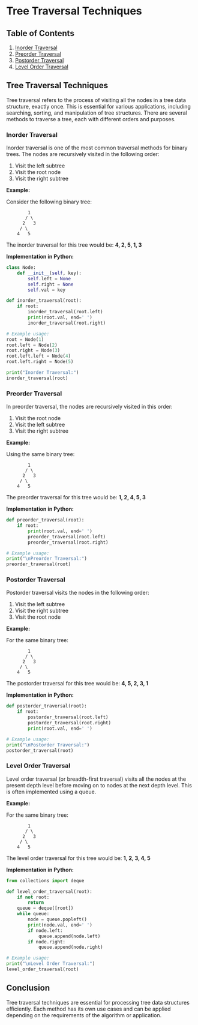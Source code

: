 # Tree Traversal Techniques

## Table of Contents
1. [Inorder Traversal](#inorder-traversal)
2. [Preorder Traversal](#preorder-traversal)
3. [Postorder Traversal](#postorder-traversal)
4. [Level Order Traversal](#level-order-traversal)

## Tree Traversal Techniques

Tree traversal refers to the process of visiting all the nodes in a tree data structure, exactly once. This is essential for various applications, including searching, sorting, and manipulation of tree structures. There are several methods to traverse a tree, each with different orders and purposes.

### Inorder Traversal

Inorder traversal is one of the most common traversal methods for binary trees. The nodes are recursively visited in the following order:

1. Visit the left subtree
2. Visit the root node
3. Visit the right subtree

**Example:**

Consider the following binary tree:

```
        1
       / \
      2   3
     / \
    4   5
```

The inorder traversal for this tree would be: **4, 2, 5, 1, 3**

**Implementation in Python:**

```python
class Node:
    def __init__(self, key):
        self.left = None
        self.right = None
        self.val = key

def inorder_traversal(root):
    if root:
        inorder_traversal(root.left)
        print(root.val, end=' ')
        inorder_traversal(root.right)

# Example usage:
root = Node(1)
root.left = Node(2)
root.right = Node(3)
root.left.left = Node(4)
root.left.right = Node(5)

print("Inorder Traversal:")
inorder_traversal(root)
```

### Preorder Traversal

In preorder traversal, the nodes are recursively visited in this order:

1. Visit the root node
2. Visit the left subtree
3. Visit the right subtree

**Example:**

Using the same binary tree:

```
        1
       / \
      2   3
     / \
    4   5
```

The preorder traversal for this tree would be: **1, 2, 4, 5, 3**

**Implementation in Python:**

```python
def preorder_traversal(root):
    if root:
        print(root.val, end=' ')
        preorder_traversal(root.left)
        preorder_traversal(root.right)

# Example usage:
print("\nPreorder Traversal:")
preorder_traversal(root)
```

### Postorder Traversal

Postorder traversal visits the nodes in the following order:

1. Visit the left subtree
2. Visit the right subtree
3. Visit the root node

**Example:**

For the same binary tree:

```
        1
       / \
      2   3
     / \
    4   5
```

The postorder traversal for this tree would be: **4, 5, 2, 3, 1**

**Implementation in Python:**

```python
def postorder_traversal(root):
    if root:
        postorder_traversal(root.left)
        postorder_traversal(root.right)
        print(root.val, end=' ')

# Example usage:
print("\nPostorder Traversal:")
postorder_traversal(root)
```

### Level Order Traversal

Level order traversal (or breadth-first traversal) visits all the nodes at the present depth level before moving on to nodes at the next depth level. This is often implemented using a queue.

**Example:**

For the same binary tree:

```
        1
       / \
      2   3
     / \
    4   5
```

The level order traversal for this tree would be: **1, 2, 3, 4, 5**

**Implementation in Python:**

```python
from collections import deque

def level_order_traversal(root):
    if not root:
        return
    queue = deque([root])
    while queue:
        node = queue.popleft()
        print(node.val, end=' ')
        if node.left:
            queue.append(node.left)
        if node.right:
            queue.append(node.right)

# Example usage:
print("\nLevel Order Traversal:")
level_order_traversal(root)
```

## Conclusion

Tree traversal techniques are essential for processing tree data structures efficiently. Each method has its own use cases and can be applied depending on the requirements of the algorithm or application.